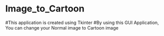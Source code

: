 # Image_to_Cartoon
#This application is created using Tkinter
#By using this GUI Application, You can change your Normal image to Cartoon image
